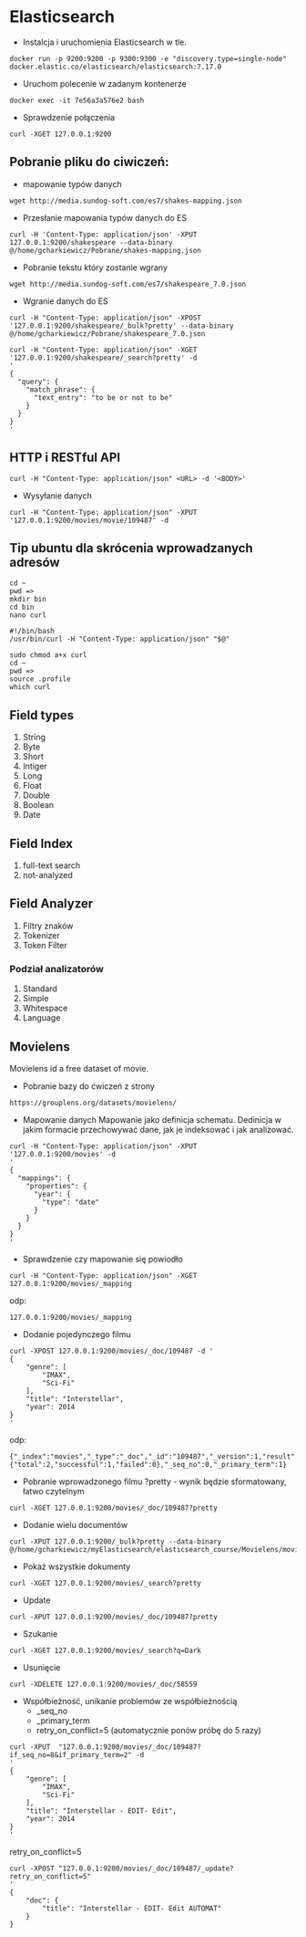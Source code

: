 # Elasticsearch

* Instalcja i uruchomienia Elasticsearch w tle.
```shell
docker run -p 9200:9200 -p 9300:9300 -e "discovery.type=single-node" docker.elastic.co/elasticsearch/elasticsearch:7.17.0
```

* Uruchom polecenie w zadanym kontenerze
```shell
docker exec -it 7e56a3a576e2 bash 
```

* Sprawdzenie połączenia 
```shell
curl -XGET 127.0.0.1:9200
```

## Pobranie pliku do ciwiczeń:
* mapowanie typów danych 
```shell
wget http://media.sundog-soft.com/es7/shakes-mapping.json
```
* Przesłanie mapowania typów danych do ES
```shell
curl -H 'Content-Type: application/json' -XPUT 127.0.0.1:9200/shakespeare --data-binary @/home/gcharkiewicz/Pobrane/shakes-mapping.json
```
* Pobranie tekstu który zostanie wgrany 
```shell
wget http://media.sundog-soft.com/es7/shakespeare_7.0.json
```
* Wgranie danych do ES
```shell
curl -H "Content-Type: application/json" -XPOST '127.0.0.1:9200/shakespeare/_bulk?pretty' --data-binary @/home/gcharkiewicz/Pobrane/shakespeare_7.0.json
```

```shell
curl -H "Content-Type: application/json" -XGET
'127.0.0.1:9200/shakespeare/_search?pretty' -d 
'
{
  "query": {
    "match_phrase": {
      "text_entry": "to be or not to be"
    }
  }
}
'
```

## HTTP i RESTful API
```shell
curl -H "Content-Type: application/json" <URL> -d '<BODY>'
```
* Wysyłanie danych
```shell
curl -H "Content-Type: application/json" -XPUT '127.0.0.1:9200/movies/movie/109487' -d

```

## Tip ubuntu dla skrócenia wprowadzanych adresów

```shell
cd ~
pwd => 
mkdir bin
cd bin
nano curl

#!/bin/bash
/usr/bin/curl -H "Content-Type: application/json" "$@"

sudo chmod a+x curl
cd ~
pwd =>
source .profile
which curl
```

## Field types
1. String
2. Byte
3. Short
4. Intiger
5. Long
6. Float
7. Double
8. Boolean
9. Date

## Field Index 
1. full-text search
2. not-analyzed 

## Field Analyzer 
1. Filtry znaków 
2. Tokenizer 
3. Token Filter 

### Podział analizatorów 
1. Standard 
2. Simple
3. Whitespace
4. Language


## Movielens
Movielens id a free dataset of movie. 

* Pobranie bazy do ćwiczeń z strony
```shell
https://grouplens.org/datasets/movielens/
```

* Mapowanie danych 
Mapowanie jako definicja schematu. Dedinicja w jakim formacie przechowywać dane, jak je indeksować i jak analizować.

```shell
curl -H "Content-Type: application/json" -XPUT
'127.0.0.1:9200/movies' -d 
'
{
  "mappings": {
    "properties": {
      "year": {
        "type": "date"
      }
    }
  }
}
'
```
* Sprawdzenie czy mapowanie się powiodło 
```shell
curl -H "Content-Type: application/json" -XGET 127.0.0.1:9200/movies/_mapping
```
odp:
```shell
127.0.0.1:9200/movies/_mapping
```

* Dodanie pojedynczego filmu 
```shell
curl -XPOST 127.0.0.1:9200/movies/_doc/109487 -d '
{
    "genre": [
        "IMAX", 
        "Sci-Fi"
    ],
    "title": "Interstellar",
    "year": 2014
}
'
```
odp:
```shell
{"_index":"movies","_type":"_doc","_id":"109487","_version":1,"result":"created","_shards":{"total":2,"successful":1,"failed":0},"_seq_no":0,"_primary_term":1}
```
* Pobranie wprowadzonego filmu 
?pretty - wynik będzie sformatowany, łatwo czytelnym
```shell
curl -XGET 127.0.0.1:9200/movies/_doc/109487?pretty
```

* Dodanie wielu documentów
```shell
curl -XPUT 127.0.0.1:9200/_bulk?pretty --data-binary @/home/gcharkiewicz/myElasticsearch/elasticsearch_course/Movielens/movies.json
```

* Pokaż wszystkie dokumenty 
```shell
curl -XGET 127.0.0.1:9200/movies/_search?pretty
```

* Update 
```shell
curl -XPUT 127.0.0.1:9200/movies/_doc/109487?pretty
```

* Szukanie
```shell
curl -XGET 127.0.0.1:9200/movies/_search?q=Dark
```

* Usunięcie 
```shell
curl -XDELETE 127.0.0.1:9200/movies/_doc/58559
```

* Współbieżność, unikanie problemów ze współbieżnością
  * _seq_no
  * _primary_term
  * retry_on_conflict=5 (automatycznie ponów próbę do 5 razy)
```shell
curl -XPUT  "127.0.0.1:9200/movies/_doc/109487?if_seq_no=8&if_primary_term=2" -d 
'
{
    "genre": [
        "IMAX", 
        "Sci-Fi"
    ],
    "title": "Interstellar - EDIT- Edit",
    "year": 2014
}
'
```
retry_on_conflict=5
```shell
curl -XPOST "127.0.0.1:9200/movies/_doc/109487/_update?retry_on_conflict=5"
'
{
    "doc": {
        "title": "Interstellar - EDIT- Edit AUTOMAT"
    }
}
```